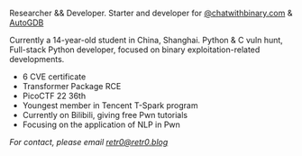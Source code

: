 Researcher && Developer. Starter and developer for [@chatwithbinary.com](https://chatwithbinary.com) & [AutoGDB](https://github.com/retr0reg/AutoGDB)

Currently a 14-year-old student in China, Shanghai. Python & C vuln hunt,  Full-stack Python developer, focused on binary exploitation-related developments.



- 6 CVE certificate
- Transformer Package RCE
- PicoCTF 22 36th
- Youngest member in Tencent T-Spark program
- Currently on Bilibili, giving free Pwn tutorials
- Focusing on the application of NLP in Pwn

  
*For contact, please email retr0@retr0.blog*
